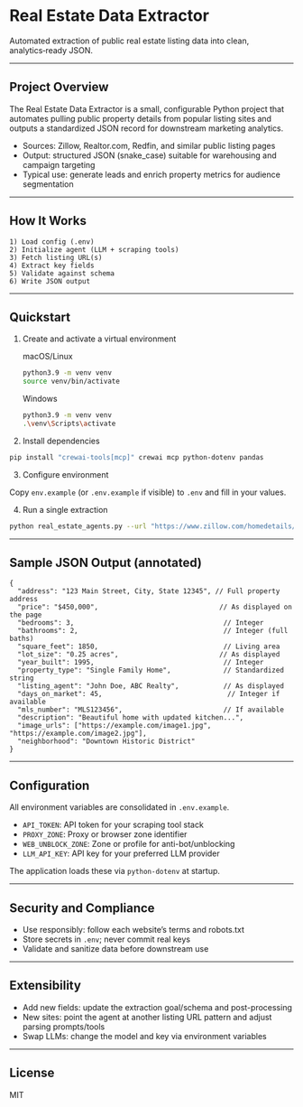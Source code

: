 # Real Estate Data Extractor

Automated extraction of public real estate listing data into clean, analytics‑ready JSON.

---

## Project Overview

The Real Estate Data Extractor is a small, configurable Python project that automates pulling public property details from popular listing sites and outputs a standardized JSON record for downstream marketing analytics.

- Sources: Zillow, Realtor.com, Redfin, and similar public listing pages
- Output: structured JSON (snake_case) suitable for warehousing and campaign targeting
- Typical use: generate leads and enrich property metrics for audience segmentation

---

## How It Works

```
1) Load config (.env)
2) Initialize agent (LLM + scraping tools)
3) Fetch listing URL(s)
4) Extract key fields
5) Validate against schema
6) Write JSON output
```

---

## Quickstart

1) Create and activate a virtual environment

   macOS/Linux
   ```sh
   python3.9 -m venv venv
   source venv/bin/activate
   ```

   Windows
   ```sh
   python3.9 -m venv venv
   .\venv\Scripts\activate
   ```

2) Install dependencies

```sh
pip install "crewai-tools[mcp]" crewai mcp python-dotenv pandas
```

3) Configure environment

Copy `env.example` (or `.env.example` if visible) to `.env` and fill in your values.

4) Run a single extraction

```sh
python real_estate_agents.py --url "https://www.zillow.com/homedetails/123-Main-St-City-State-12345/123456_zpid/"
```

---

## Sample JSON Output (annotated)

```jsonc
{
  "address": "123 Main Street, City, State 12345", // Full property address
  "price": "$450,000",                              // As displayed on the page
  "bedrooms": 3,                                     // Integer
  "bathrooms": 2,                                    // Integer (full baths)
  "square_feet": 1850,                               // Living area
  "lot_size": "0.25 acres",                         // As displayed
  "year_built": 1995,                                // Integer
  "property_type": "Single Family Home",             // Standardized string
  "listing_agent": "John Doe, ABC Realty",           // As displayed
  "days_on_market": 45,                               // Integer if available
  "mls_number": "MLS123456",                         // If available
  "description": "Beautiful home with updated kitchen...",
  "image_urls": ["https://example.com/image1.jpg", "https://example.com/image2.jpg"],
  "neighborhood": "Downtown Historic District"
}
```

---

## Configuration

All environment variables are consolidated in `.env.example`.

- `API_TOKEN`: API token for your scraping tool stack
- `PROXY_ZONE`: Proxy or browser zone identifier
- `WEB_UNBLOCK_ZONE`: Zone or profile for anti-bot/unblocking
- `LLM_API_KEY`: API key for your preferred LLM provider

The application loads these via `python-dotenv` at startup.

---

## Security and Compliance

- Use responsibly: follow each website’s terms and robots.txt
- Store secrets in `.env`; never commit real keys
- Validate and sanitize data before downstream use

---

## Extensibility

- Add new fields: update the extraction goal/schema and post-processing
- New sites: point the agent at another listing URL pattern and adjust parsing prompts/tools
- Swap LLMs: change the model and key via environment variables

---

## License

MIT

